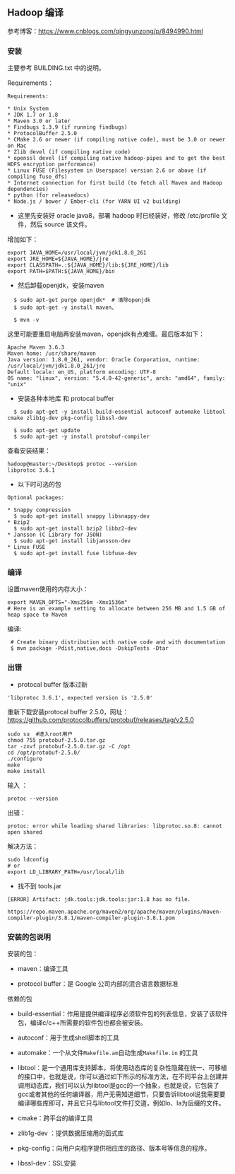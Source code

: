 ## Hadoop 编译

参考博客：https://www.cnblogs.com/qingyunzong/p/8494990.html



### 安装

主要参考 BUILDING.txt 中的说明。

Requirements：

```
Requirements:

* Unix System
* JDK 1.7 or 1.8
* Maven 3.0 or later
* Findbugs 1.3.9 (if running findbugs)
* ProtocolBuffer 2.5.0
* CMake 2.6 or newer (if compiling native code), must be 3.0 or newer on Mac
* Zlib devel (if compiling native code)
* openssl devel (if compiling native hadoop-pipes and to get the best HDFS encryption performance)
* Linux FUSE (Filesystem in Userspace) version 2.6 or above (if compiling fuse_dfs)
* Internet connection for first build (to fetch all Maven and Hadoop dependencies)
* python (for releasedocs)
* Node.js / bower / Ember-cli (for YARN UI v2 building)
```



* 这里先安装好 oracle java8，部署 hadoop 时已经装好，修改 /etc/profile 文件，然后 source 该文件。

增加如下：

```shell
export JAVA_HOME=/usr/local/jvm/jdk1.8.0_261
export JRE_HOME=${JAVA_HOME}/jre
export CLASSPATH=.:${JAVA_HOME}/lib:${JRE_HOME}/lib
export PATH=$PATH:${JAVA_HOME}/bin
```



* 然后卸载openjdk，安装maven 

```shell
  $ sudo apt-get purge openjdk*  # 清除openjdk
  $ sudo apt-get -y install maven、
  
  $ mvn -v
```

这里可能要重启电脑再安装maven，openjdk有点难缠。最后版本如下：

```
Apache Maven 3.6.3
Maven home: /usr/share/maven
Java version: 1.8.0_261, vendor: Oracle Corporation, runtime: /usr/local/jvm/jdk1.8.0_261/jre
Default locale: en_US, platform encoding: UTF-8
OS name: "linux", version: "5.4.0-42-generic", arch: "amd64", family: "unix"
```



* 安装各种本地库 和 protocal buffer

```shell
  $ sudo apt-get -y install build-essential autoconf automake libtool cmake zlib1g-dev pkg-config libssl-dev
  
  $ sudo apt-get update
  $ sudo apt-get -y install protobuf-compiler
```

查看安装结果：

```shell
hadoop@master:~/Desktop$ protoc --version
libprotoc 3.6.1
```



* 以下时可选的包

```
Optional packages:

* Snappy compression
  $ sudo apt-get install snappy libsnappy-dev
* Bzip2
  $ sudo apt-get install bzip2 libbz2-dev
* Jansson (C Library for JSON)
  $ sudo apt-get install libjansson-dev
* Linux FUSE
  $ sudo apt-get install fuse libfuse-dev
```





### 编译

设置maven使用的内存大小：

```shell
export MAVEN_OPTS="-Xms256m -Xmx1536m"
# Here is an example setting to allocate between 256 MB and 1.5 GB of heap space to Maven
```



编译:

```shell
 # Create binary distribution with native code and with documentation
 $ mvn package -Pdist,native,docs -DskipTests -Dtar
```



### 出错

* protocal buffer 版本过新

```shell
'libprotoc 3.6.1', expected version is '2.5.0'
```

重新下载安装protocal buffer 2.5.0，网址：https://github.com/protocolbuffers/protobuf/releases/tag/v2.5.0

```shell
sudo su  #进入root用户
chmod 755 protobuf-2.5.0.tar.gz 
tar -zxvf protobuf-2.5.0.tar.gz -C /opt
cd /opt/protobuf-2.5.0/
./configure 
make
make install
```

输入 ：

```shell
protoc --version
```

出错：

```
protoc: error while loading shared libraries: libprotoc.so.8: cannot open shared
```

解决方法：

```shell
sudo ldconfig
# or
export LD_LIBRARY_PATH=/usr/local/lib
```



* 找不到 tools.jar

```
[ERROR] Artifact: jdk.tools:jdk.tools:jar:1.8 has no file.
```



```
https://repo.maven.apache.org/maven2/org/apache/maven/plugins/maven-compiler-plugin/3.8.1/maven-compiler-plugin-3.8.1.pom
```







### 安装的包说明

安装的包：

* maven：编译工具

* protocol buffer：是 Google 公司内部的混合语言数据标准

依赖的包

* build-essential：作用是提供编译程序必须软件包的列表信息，安装了该软件包，编译c/c++所需要的软件包也都会被安装。

* autoconf：用于生成shell脚本的工具

* automake：一个从文件`Makefile.am`自动生成`Makefile.in` 的工具

* libtool：是一个通用库支持脚本，将使用动态库的复杂性隐藏在统一、可移植的接口中，也就是说，你可以通过如下所示的标准方法，在不同平台上创建并调用动态库，我们可以认为libtool是gcc的一个抽象，也就是说，它包装了gcc或者其他的任何编译器，用户无需知道细节，只要告诉libtool说我需要要编译哪些库即可，并且它只与libtool文件打交道，例如lo、la为后缀的文件。

* cmake：跨平台的编译工具

* zlib1g-dev ：提供数据压缩用的函式库

* pkg-config：向用户向程序提供相应库的路径、版本号等信息的程序。

* libssl-dev：SSL安装

